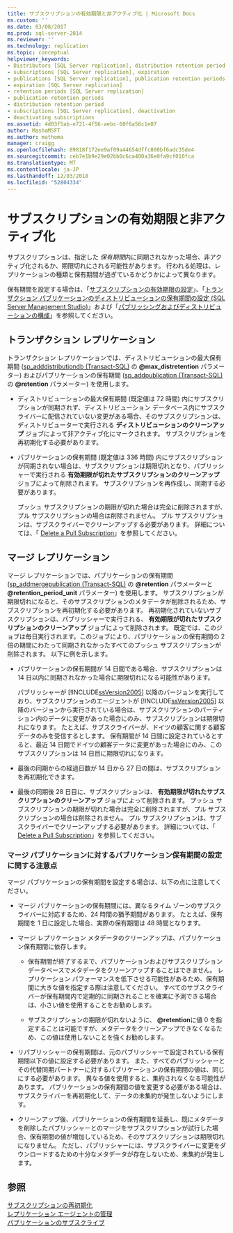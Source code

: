 ```yaml
---
title: サブスクリプションの有効期限と非アクティブ化 | Microsoft Docs
ms.custom: ''
ms.date: 03/08/2017
ms.prod: sql-server-2014
ms.reviewer: ''
ms.technology: replication
ms.topic: conceptual
helpviewer_keywords:
- Distributors [SQL Server replication], distribution retention period
- subscriptions [SQL Server replication], expiration
- publications [SQL Server replication], publication retention periods
- expiration [SQL Server replication]
- retention periods [SQL Server replication]
- publication retention periods
- distribution retention period
- subscriptions [SQL Server replication], deactivation
- deactivating subscriptions
ms.assetid: 4d03f5ab-e721-4f56-aebc-60f6a56c1e07
author: MashaMSFT
ms.author: mathoma
manager: craigg
ms.openlocfilehash: 89818f172ee9af09a44654dffc800bf6adc35de4
ms.sourcegitcommit: ceb7e1b9e29e02bb0c6ca400a36e0fa9cf010fca
ms.translationtype: MT
ms.contentlocale: ja-JP
ms.lasthandoff: 12/03/2018
ms.locfileid: "52804334"
---
```

# <a name="subscription-expiration-and-deactivation"></a>サブスクリプションの有効期限と非アクティブ化
  サブスクリプションは、指定した *保有期間*内に同期されなかった場合、非アクティブ化されるか、期限切れにされる可能性があります。 行われる処理は、レプリケーションの種類と保有期間が過ぎているかどうかによって異なります。  
  
 保有期間を設定する場合は、「[サブスクリプションの有効期限の設定](publish/set-the-expiration-period-for-subscriptions.md)」、「[トランザクション パブリケーションのディストリビューションの保有期間の設定 &#40;SQL Server Management Studio&#41;](set-distribution-retention-period-for-transactional-publications.md)」および「[パブリッシングおよびディストリビューションの構成](configure-publishing-and-distribution.md)」を参照してください。  
  
## <a name="transactional-replication"></a>トランザクション レプリケーション  
 トランザクション レプリケーションでは、ディストリビューションの最大保有期間 ([sp_adddistributiondb &#40;Transact-SQL&#41;](/sql/relational-databases/system-stored-procedures/sp-adddistributiondb-transact-sql) の **@max_distretention** パラメーター) およびパブリケーションの保有期間 ([sp_addpublication &#40;Transact-SQL&#41;](/sql/relational-databases/system-stored-procedures/sp-addpublication-transact-sql) の **@retention** パラメーター) を使用します。  
  
-   ディストリビューションの最大保有期間 (既定値は 72 時間) 内にサブスクリプションが同期されず、ディストリビューション データベース内にサブスクライバーに配信されていない変更がある場合、そのサブスクリプションは、ディストリビューターで実行される **ディストリビューションのクリーンアップ** ジョブによって非アクティブ化にマークされます。 サブスクリプションを再初期化する必要があります。  
  
-   パブリケーションの保有期間 (既定値は 336 時間) 内にサブスクリプションが同期されない場合は、サブスクリプションは期限切れとなり、パブリッシャーで実行される **有効期限が切れたサブスクリプションのクリーンアップ** ジョブによって削除されます。 サブスクリプションを再作成し、同期する必要があります。  
  
     プッシュ サブスクリプションの期限が切れた場合は完全に削除されますが、プル サブスクリプションの場合は削除されません。 プル サブスクリプションは、サブスクライバーでクリーンアップする必要があります。 詳細については、「 [Delete a Pull Subscription](delete-a-pull-subscription.md)」を参照してください。  
  
## <a name="merge-replication"></a>マージ レプリケーション  
 マージ レプリケーションでは、パブリケーションの保有期間 ([sp_addmergepublication &#40;Transact-SQL&#41;](/sql/relational-databases/system-stored-procedures/sp-addmergepublication-transact-sql) の **@retention** パラメーターと **@retention_period_unit** パラメーター) を使用します。 サブスクリプションが期限切れになると、そのサブスクリプションのメタデータが削除されるため、サブスクリプションを再初期化する必要があります。 再初期化されていないサブスクリプションは、パブリッシャーで実行される、 **有効期限が切れたサブスクリプションのクリーンアップ** ジョブによって削除されます。 既定では、このジョブは毎日実行されます。このジョブにより、パブリケーションの保有期間の 2 倍の期間にわたって同期されなかったすべてのプッシュ サブスクリプションが削除されます。 以下に例を示します。  
  
-   パブリケーションの保有期間が 14 日間である場合、サブスクリプションは 14 日以内に同期されなかった場合に期限切れになる可能性があります。  
  
     パブリッシャーが [!INCLUDE[ssVersion2005](../../includes/ssversion2005-md.md)] 以降のバージョンを実行しており、サブスクリプションのエージェントが [!INCLUDE[ssVersion2005](../../includes/ssversion2005-md.md)] 以降のバージョンから実行されている場合は、サブスクリプションのパーティション内のデータに変更があった場合にのみ、サブスクリプションは期限切れになります。 たとえば、サブスクライバーが、ドイツの顧客に関する顧客データのみを受信するとします。 保有期間が 14 日間に設定されているとすると、最近 14 日間でドイツの顧客データに変更があった場合にのみ、このサブスクリプションは 14 日目に期限切れになります。  
  
-   最後の同期からの経過日数が 14 日から 27 日の間は、サブスクリプションを再初期化できます。  
  
-   最後の同期後 28 日目に、サブスクリプションは、 **有効期限が切れたサブスクリプションのクリーンアップ** ジョブによって削除されます。 プッシュ サブスクリプションの期限が切れた場合は完全に削除されますが、プル サブスクリプションの場合は削除されません。 プル サブスクリプションは、サブスクライバーでクリーンアップする必要があります。 詳細については、「 [Delete a Pull Subscription](delete-a-pull-subscription.md)」を参照してください。  
  
### <a name="considerations-for-setting-the-publication-retention-period-for-merge-publications"></a>マージ パブリケーションに対するパブリケーション保有期間の設定に関する注意点  
 マージ パブリケーションの保有期間を設定する場合は、以下の点に注意してください。  
  
-   マージ パブリケーションの保有期間には、異なるタイム ゾーンのサブスクライバーに対応するため、24 時間の猶予期間があります。 たとえば、保有期間を 1 日に設定した場合、実際の保有期間は 48 時間となります。  
  
-   マージ レプリケーション メタデータのクリーンアップは、パブリケーション保有期間に依存します。  
  
    -   保有期間が終了するまで、パブリケーションおよびサブスクリプション データベースでメタデータをクリーンアップすることはできません。 レプリケーション パフォーマンスを低下させる可能性があるため、保有期間に大きな値を指定する際は注意してください。 すべてのサブスクライバーが保有期間内で定期的に同期されることを確実に予測できる場合は、小さい値を使用することをお勧めします。  
  
    -   サブスクリプションの期限が切れないように、 **@retention**に値 0 を指定することは可能ですが、メタデータをクリーンアップできなくなるため、この値は使用しないことを強くお勧めします。  
  
-   リパブリッシャーの保有期間は、元のパブリッシャーで設定されている保有期間以下の値に設定する必要があります。 また、すべてのパブリッシャーとその代替同期パートナーに対するパブリケーションの保有期間の値は、同じにする必要があります。 異なる値を使用すると、集約されなくなる可能性があります。 パブリケーションの保有期間の値を変更する必要がある場合は、サブスクライバーを再初期化して、データの未集約が発生しないようにします。  
  
-   クリーンアップ後、パブリケーションの保有期間を延長し、既にメタデータを削除したパブリッシャーとのマージをサブスクリプションが試行した場合、保有期間の値が増加しているため、そのサブスクリプションは期限切れになりません。 ただし、パブリッシャーには、サブスクライバーに変更をダウンロードするための十分なメタデータが存在しないため、未集約が発生します。  
  
## <a name="see-also"></a>参照  
 [サブスクリプションの再初期化](reinitialize-subscriptions.md)   
 [レプリケーション エージェントの管理](agents/replication-agent-administration.md)   
 [パブリケーションのサブスクライブ](subscribe-to-publications.md)  
  
  
